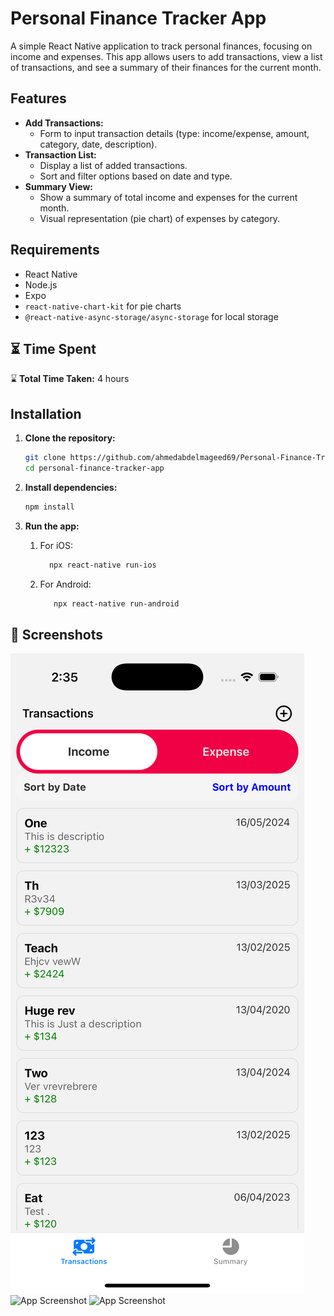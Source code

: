 # Personal Finance Tracker App

A simple React Native application to track personal finances, focusing on income and expenses. This app allows users to add transactions, view a list of transactions, and see a summary of their finances for the current month.

## Features

- **Add Transactions:**
  - Form to input transaction details (type: income/expense, amount, category, date, description).
- **Transaction List:**
  - Display a list of added transactions.
  - Sort and filter options based on date and type.
- **Summary View:**
  - Show a summary of total income and expenses for the current month.
  - Visual representation (pie chart) of expenses by category.

## Requirements

- React Native
- Node.js
- Expo
- `react-native-chart-kit` for pie charts
- `@react-native-async-storage/async-storage` for local storage

## ⏳ Time Spent

⌛ **Total Time Taken:** 4 hours

## Installation

1. **Clone the repository:**

   ```bash
   git clone https://github.com/ahmedabdelmageed69/Personal-Finance-Tracker-App.git
   cd personal-finance-tracker-app

   ```

2. **Install dependencies:**

   ```bash
   npm install

   ```

3. **Run the app:**

   1. For iOS:

      ```bash
        npx react-native run-ios

      ```

   2. For Android:

      ```bash
         npx react-native run-android
      ```

## 📸 Screenshots

![App Screenshot](./assets/images/screeshot1.png)
![App Screenshot](./assets/images/screeshot2.png)
![App Screenshot](./assets/images/screeshot3.png)
